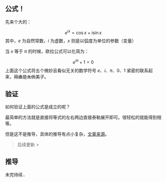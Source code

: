 ## 公式！
先来个大的：

$$
e^{ix} = \cos x+ i\sin x
$$
其中，$e$ 为自然常数，$i$ 为虚数，$x$ 则是以弧度为单位的参数（变量）

当 $x$ 等于 $\pi$ 的时候，欧拉公式可以化简为：

$$
e^{i\pi} + 1 = 0
$$
上面这个公式将五个微妙且看似无关的数学符号 $e$、$i$、$\pi$、$0$、$1$ 紧密的联系起来，~~简直是太优美了~~。
## 验证

如何验证上面的公式是成立的呢？

最简单的方法就是直接将等式的左右两边直接泰勒展开即可。很轻松的就能得到相等。

但是这不是推导，具体的推导有点小复杂，[文章来源](https://blog.csdn.net/qq_38890412/article/details/117334679)。

> 后续更新 >

## 推导

未完待续..